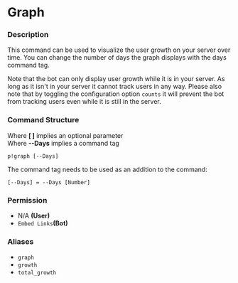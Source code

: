 # Graph

### Description

This command can be used to visualize the user growth on your server over time. You can change the number of days the graph displays with the days command tag.

Note that the bot can only display user growth while it is in your server. As long as it isn't in your server it cannot track users in any way. Please also note that by toggling the configuration option `counts` it will prevent the bot from tracking users even while it is still in the server.

### Command Structure

Where **\[ \]** implies an optional parameter  
Where **--Days** implies a command tag

```text
p!graph [--Days]
```

The command tag needs to be used as an addition to the command:

```text
[--Days] = --Days [Number]
```

### **Permission**

* N/A **\(User\)**
* `Embed Links`**\(Bot\)**

### Aliases

* `graph`
* `growth`
* `total_growth`

